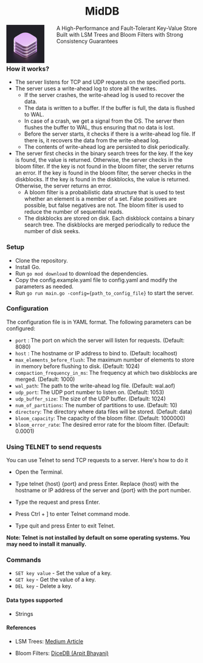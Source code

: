 
<h1 align="center"> MidDB </h1>




<img src="./assets/icon.gif" height="100px" width="100px" align="left" style="margin-right:2rem"></img> A High-Performance and Fault-Tolerant Key-Value Store Built with LSM Trees and Bloom Filters with Strong Consistency Guarantees

<br />

### How it works?

- The server listens for TCP and UDP requests on the specified ports.
- The server uses a write-ahead log to store all the writes.
  - If the server crashes, the write-ahead log is used to recover the data.
  - The data is written to a buffer. If the buffer is full, the data is flushed to WAL.
  - In case of a crash, we get a signal from the OS. The server then flushes the buffer to WAL, thus ensuring that no data is lost.
  - Before the server starts, it checks if there is a write-ahead log file. If there is, it recovers the data from the write-ahead log.
  - The contents of write-ahead log are persisted to disk periodically.
- The server first checks in the binary search trees for the key. If the key is found, the value is returned. Otherwise, the server checks in the bloom filter. If the key is not found in the bloom filter, the server returns an error. If the key is found in the bloom filter, the server checks in the diskblocks. If the key is found in the diskblocks, the value is returned. Otherwise, the server returns an error.
    - A bloom filter is a probabilistic data structure that is used to test whether an element is a member of a set. False positives are possible, but false negatives are not. The bloom filter is used to reduce the number of sequential reads.
    - The diskblocks are stored on disk. Each diskblock contains a binary search tree. The diskblocks are merged periodically to reduce the number of disk seeks.



### Setup
- Clone the repository.
- Install Go.
- Run `go mod download` to download the dependencies.
- Copy the config.example.yaml file to config.yaml and modify the parameters as needed.
- Run `go run main.go -config={path_to_config_file}` to start the server.

### Configuration

The configuration file is in YAML format. The following parameters can be configured:

- `port` : The port on which the server will listen for requests. (Default: 8080)
- `host` :  The hostname or IP address to bind to. (Default: localhost)
- `max_elements_before_flush`: The maximum number of elements to store in memory before flushing to disk. (Default: 1024)
- `compaction_frequency_in_ms`: The frequency at which two diskblocks are merged. (Default: 1000)
- `wal_path`: The path to the write-ahead log file. (Default: wal.aof)
- `udp_port`: The UDP port number to listen on. (Default: 1053)
- `udp_buffer_size`: The size of the UDP buffer. (Default: 1024)
- `num_of_partitions`: The number of partitions to use. (Default: 10)
- `directory`: The directory where data files will be stored. (Default: data)
- `bloom_capacity`: The capacity of the bloom filter. (Default: 1000000)
- `bloom_error_rate`: The desired error rate for the bloom filter. (Default: 0.0001)


### Using TELNET to send requests

You can use Telnet to send TCP requests to a server. Here's how to do it

- Open the Terminal.

- Type telnet {host} {port} and press Enter. Replace {host} with the hostname or IP address of the server and {port} with the port number.

- Type the request and press Enter.

- Press Ctrl + ] to enter Telnet command mode.

- Type quit and press Enter to exit Telnet.

**Note: Telnet is not installed by default on some operating systems. You may need to install it manually.**


### Commands

- `SET key value` - Set the value of a key.
- `GET key` - Get the value of a key.
- `DEL key` - Delete a key.

#### Data types supported

- Strings


#### References

- LSM Trees: [Medium Article](https://eileen-code4fun.medium.com/log-structured-merge-tree-lsm-tree-implementations-a-demo-and-leveldb-d5e028257330)

- Bloom Filters: [DiceDB (Arpit Bhayani)](https://github.com/DiceDB/dice)

